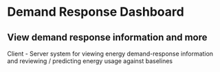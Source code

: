 # Demand Response Dashboard
## View demand response information and more
Client - Server system for viewing energy demand-response information and reviewing / predicting energy usage against baselines 

